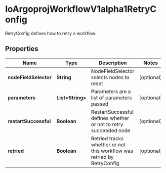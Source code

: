 

# IoArgoprojWorkflowV1alpha1RetryConfig

RetryConfig defines how to retry a workflow

## Properties

Name | Type | Description | Notes
------------ | ------------- | ------------- | -------------
**nodeFieldSelector** | **String** | NodeFieldSelector selects nodes to reset |  [optional]
**parameters** | **List&lt;String&gt;** | Parameters are a list of parameters passed |  [optional]
**restartSuccessful** | **Boolean** | RestartSuccessful defines whether or not to retry succeeded node |  [optional]
**retried** | **Boolean** | Retried tracks whether or not this workflow was retried by RetryConfig |  [optional]



